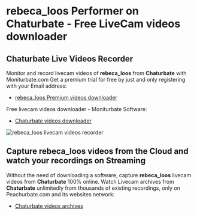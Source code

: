 # rebeca_loos Performer on Chaturbate - Free LiveCam videos downloader

## Chaturbate Live Videos Recorder

Monitor and record livecam videos of **rebeca_loos** from **Chaturbate** with Moniturbate.com
Get a premium trial for free by just and only registering with your Email address:
* [rebeca_loos Premium videos downloader](https://moniturbate.com/request-demo-licence-key.html)

Free livecam videos downloader - Moniturbate Software:
* [Chaturbate videos downloader](https://moniturbate.com/moniturbate-download-software.html)

![rebeca_loos livecam videos recorder](https://peachurnet.com/templates/moniturbate-software.png)


## Capture rebeca_loos videos from the Cloud and watch your recordings on Streaming

Without the need of downloading a software, capture **rebeca_loos** livecam videos from **Chaturbate** 100% online.
Watch Livecam archives from **Chaturbate** unlimitedly from thousands of existing recordings, only on Peachurbate.com and its websites network:
* [Chaturbate videos archives](https://peachurnet.com/)